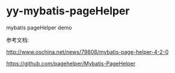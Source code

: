 # yy-mybatis-pageHelper
mybatis pageHelper demo

参考文档:

http://www.oschina.net/news/79808/mybatis-page-helper-4-2-0

https://github.com/pagehelper/Mybatis-PageHelper

